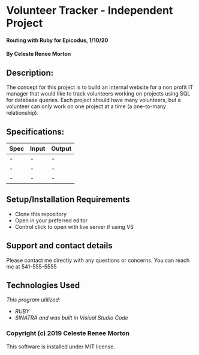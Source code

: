 # Volunteer Tracker - Independent Project
#### Routing with Ruby for Epicodus, 1/10/20
#### By Celeste Renee Morton
## Description:
The concept for this project is to build an internal website for a non profit IT manager that would like to track volunteers working on projects using SQL for database queries. Each project should have many volunteers, but a volunteer can only work on one project at a time (a one-to-many relationship). 

## Specifications:

|Spec|Input|Output|
|-|-|-|
|-|-|-|
|-|-|-|
|-|-|-|


## Setup/Installation Requirements
* Clone this repository
* Open in your preferred editor
* Control click to open with live server if using VS
## Support and contact details
Please contact me directly with any questions or concerns. You can reach me at 541-555-5555
## Technologies Used
_This program utilized:_
* _RUBY_
* _SINATRA_
_and was built in Visiual Studio Code_
### Copyright (c) 2019 Celeste Renee Morton
This software is installed under MIT license.
